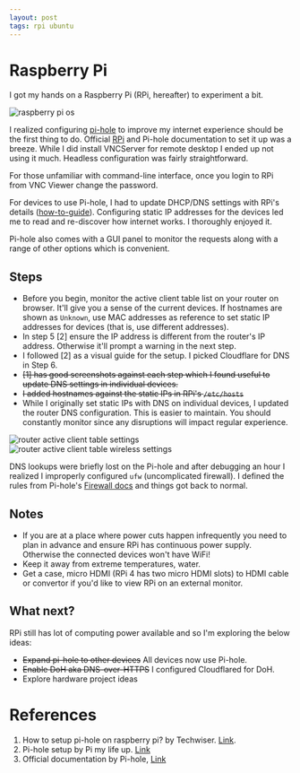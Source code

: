 ```yaml
---
layout: post
tags: rpi ubuntu
---
```


# Raspberry Pi

I got my hands on a Raspberry Pi (RPi, hereafter) to experiment a bit.

![raspberry pi os](https://www.raspberrypi.org/app/uploads/2020/05/Raspberry-Pi-OS-downloads-image-150x150-1.png)

I realized configuring [pi-hole](https://pi-hole.net/) to improve my internet experience should be the first thing to do. Official [RPi](https://www.raspberrypi.org/documentation/installation/installing-images/README.md) and Pi-hole documentation to set it up was a breeze. While I did install VNCServer for remote desktop I ended up not using it much. Headless configuration was fairly straightforward.

For those unfamiliar with command-line interface, once you login to RPi from VNC Viewer change the password.

For devices to use Pi-hole, I had to update DHCP/DNS settings with RPi's details ([how-to-guide](https://discourse.pi-hole.net/t/how-do-i-configure-my-devices-to-use-pi-hole-as-their-dns-server/245)). Configuring static IP addresses for the devices led me to read and re-discover how internet works. I thoroughly enjoyed it.

Pi-hole also comes with a GUI panel to monitor the requests along with a range of other options which is convenient.

## Steps

- Before you begin, monitor the active client table list on your router on browser. It'll give you a sense of the current devices. If hostnames are shown as `Unknown`, use MAC addresses as reference to set static IP addresses for devices (that is, use different addresses).
- In step 5 [2] ensure the IP address is different from the router's IP address. Otherwise it'll prompt a warning in the next step.
- I followed [2] as a visual guide for the setup. I picked Cloudflare for DNS in Step 6.
- ~~[1] has good screenshots against each step which I found useful to update DNS settings in individual devices.~~
- ~~I added hostnames against the static IPs in RPi's `/etc/hosts`~~
- While I originally set static IPs with DNS on individual devices, I updated the router DNS configuration. This is easier to maintain. You should constantly monitor since any disruptions will impact regular experience.

![router active client table settings](../../../../images/router-act.png)
![router active client table wireless settings](../../../../images/router-act-wireless.png)

DNS lookups were briefly lost on the Pi-hole and after debugging an hour I realized I improperly configured `ufw` (uncomplicated firewall). I defined the rules from Pi-hole's [Firewall docs](https://docs.pi-hole.net/main/prerequisites/#firewalls) and things got back to normal.

## Notes

- If you are at a place where power cuts happen infrequently you need to plan in advance and ensure RPi has continuous power supply. Otherwise the connected devices won't have WiFi!
- Keep it away from extreme temperatures, water.
- Get a case, micro HDMI (RPi 4 has two micro HDMI slots) to HDMI cable or convertor if you'd like to view RPi on an external monitor.

## What next?

RPi still has lot of computing power available and so I'm exploring the below ideas:

- ~~Expand pi-hole to other devices~~ All devices now use Pi-hole.
- ~~Enable DoH aka DNS-over-HTTPS~~ I configured Cloudflared for DoH.
- Explore hardware project ideas

# References

1. How to setup pi-hole on raspberry pi? by Techwiser. [Link](https://techwiser.com/how-to-set-up-pi-hole-on-raspberry-pi-4/).
2. Pi-hole setup by Pi my life up. [Link](https://pimylifeup.com/raspberry-pi-pi-hole/)
3. Official documentation by Pi-hole, [Link](https://docs.pi-hole.net/)
